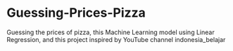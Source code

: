# Guessing-Prices-Pizza
Guessing the prices of pizza, this Machine Learning model using Linear Regression, and this project inspired by YouTube channel indonesia_belajar
